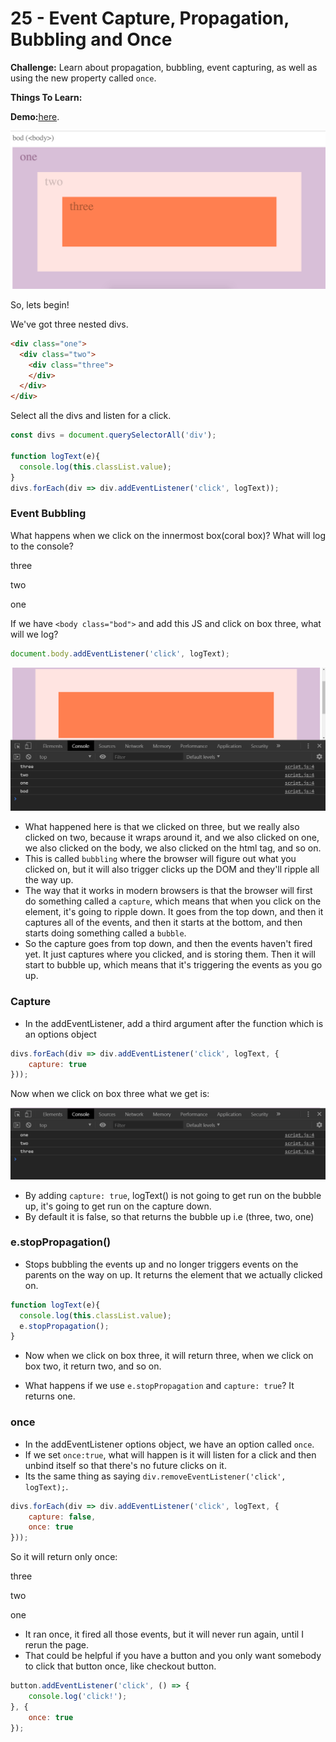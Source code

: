 # 25 - Event Capture, Propagation, Bubbling and Once

**Challenge:** Learn about propagation, bubbling, event capturing, as well as using the new property called `once`.

**Things To Learn:** 

**Demo:**[here](https://tjgillweb.github.io/JavaScript30/25%20-%20Event%20Capture,%20Propagation,%20Bubbling%20and%20Once/).

![](images/capture-propagation-bubbling-once.png)

So, lets begin!

We've got three nested divs.
```HTML
<div class="one">
  <div class="two">
    <div class="three">
    </div>
  </div>
</div>
```

Select all the divs and listen for a click.
```Javascript
const divs = document.querySelectorAll('div');

function logText(e){
  console.log(this.classList.value);
}
divs.forEach(div => div.addEventListener('click', logText));
```
### Event Bubbling
What happens when we click on the innermost box(coral box)? What will log to the console?

three

two

one

If we have `<body class="bod">` and add this JS and click on box three, what will we log?
```Javascript
document.body.addEventListener('click', logText);
```
![](images/bubbling.png)

- What happened here is that we clicked on three, but we really also clicked on two, because it wraps around it, and we also clicked on one, we also clicked on the body, we also clicked on the html tag, and so on.
- This is called `bubbling` where the browser will figure out what you clicked on, but it will also trigger clicks up the DOM and they'll ripple all the way up.
- The way that it works in modern browsers is that the browser will first do something called a `capture`, which means that when you click on the element, it's going to ripple down. It goes from the top down, and then it captures all of the events, and then it starts at the bottom, and then starts doing something called a `bubble`.
- So the capture goes from top down, and then the events haven't fired yet. It just captures where you clicked, and is storing them.  Then it will start to bubble up, which means that it's triggering the events as you go up.

### Capture
- In the addEventListener, add a third argument after the function which is an options object
```Javascript
divs.forEach(div => div.addEventListener('click', logText, {
    capture: true
}));
```

Now when we click on box three what we get is:

![](images/CaptureTrue.png)

- By adding `capture: true`, logText() is not going to get run on the bubble up, it's going to get run on the capture down.
- By default it is false, so that returns the bubble up i.e (three, two, one)

### e.stopPropagation()

- Stops bubbling the events up and no longer triggers events on the parents on the way on up. It returns the element that we actually clicked on.
```Javascript
function logText(e){
  console.log(this.classList.value);
  e.stopPropagation();
}
```
- Now when we click on box three, it will return three, when we click on box two, it return two, and so on.

- What happens if we use `e.stopPropagation` and `capture: true`? It returns one.

### once
- In the addEventListener options object, we have an option called `once`.
- If we set `once:true`, what will happen is it will listen for a click and then unbind itself so that there's no future clicks on it.
- Its the same thing as saying `div.removeEventListener('click', logText);`.
```Javascript
divs.forEach(div => div.addEventListener('click', logText, {
    capture: false,
    once: true
}));
```
So it will return only once: 

three

two

one

- It ran once, it fired all those events, but it will never run again, until I rerun the page.
- That could be helpful if you have a button and you only want somebody to click that button once, like checkout button.

```Javascript
button.addEventListener('click', () => {
    console.log('click!');
}, {
    once: true
});
```

